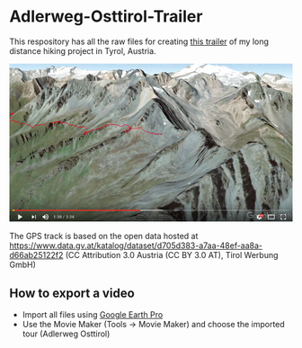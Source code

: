 # Adlerweg-Osttirol-Trailer

This respository has all the raw files for creating [this trailer](https://www.youtube.com/watch?v=bdKuEbkmpxg) of my long distance hiking project in Tyrol, Austria. 

[![](https://github.com/fabianpimminger/Adlerweg-Osttirol-Trailer/blob/master/screenshot.png?raw=true)](https://www.youtube.com/watch?v=bdKuEbkmpxg)

The GPS track is based on the open data hosted at https://www.data.gv.at/katalog/dataset/d705d383-a7aa-48ef-aa8a-d66ab25122f2 (CC Attribution 3.0 Austria (CC BY 3.0 AT), Tirol Werbung GmbH)

## How to export a video
* Import all files using [Google Earth Pro](https://www.google.com/earth/download/gep/agree.html)
* Use the Movie Maker (Tools -> Movie Maker) and choose the imported tour (Adlerweg Osttirol)
